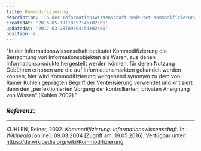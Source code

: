 ```yaml
---
title: Kommodifizierung
description: 'In der Informationswissenschaft bedeutet Kommodifizierung die Betrachtung von Informationsobjekten als...'
createdAt: '2016-05-19T18:57:45+02:00'
updatedAt: '2017-03-28T09:04:54+02:00'
position: 4
---
```


"In der Informationswissenschaft bedeutet Kommodifizierung die Betrachtung von Informationsobjekten als Waren, aus denen Informationsprodukte hergestellt werden können, für deren Nutzung Gebühren erhoben und die auf Informationsmärkten gehandelt werden können; hier wird Kommodifizierung weitgehend synonym zu dem von Rainer Kuhlen geprägten Begriff der Venterisierung verwendet und kritisiert dann den „perfektionierten Vorgang der kontrollierten, privaten Aneignung von Wissen“ (Kuhlen 2002)."

### *Referenz*:

---

KUHLEN, Reiner, 2002. _Kommodifizierung: Informationswissenschaft._ In: _Wikipedia_ [online]. 09.03.2004 [Zugriff am: 19.05.2016]. Verfügbar unter: https://de.wikipedia.org/wiki/Kommodifizierung <i class="zmdi zmdi-open-in-new"></i>
